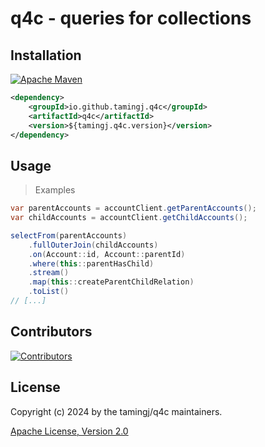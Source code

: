 # q4c - queries for collections

## Installation
[![Apache Maven](https://img.shields.io/badge/Apache%20Maven-C71A36?style=for-the-badge&logo=Apache%20Maven&logoColor=white)](https://central.sonatype.com/artifact/io.github.tamingj.q4c/q4c)
```xml
<dependency>
    <groupId>io.github.tamingj.q4c</groupId>
    <artifactId>q4c</artifactId>
    <version>${tamingj.q4c.version}</version>
</dependency>
```

## Usage
> Examples

```java
var parentAccounts = accountClient.getParentAccounts();
var childAccounts = accountClient.getChildAccounts();

selectFrom(parentAccounts)
    .fullOuterJoin(childAccounts)
    .on(Account::id, Account::parentId)
    .where(this::parentHasChild)
    .stream()
    .map(this::createParentChildRelation)
    .toList()
// [...]
```

## Contributors
[![Contributors](https://contrib.rocks/image?repo=tamingj/q4c)](https://github.com/tamingj/q4c/graphs/contributors)

## License
Copyright (c) 2024 by the tamingj/q4c maintainers.

[Apache License, Version 2.0](./license.txt)
